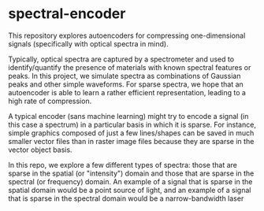 # spectral-encoder
This repository explores autoencoders for compressing one-dimensional signals (specifically with optical spectra in mind).

Typically, optical spectra are captured by a spectrometer and used to identify/quantify the presence of materials with known spectral features or peaks. In this project, we simulate spectra as combinations of Gaussian peaks and other simple waveforms. For sparse spectra, we hope that an autoencoder is able to learn a rather efficient representation, leading to a high rate of compression.

A typical encoder (sans machine learning) might try to encode a signal (in this case a spectrum) in a particular basis in which it is sparse. For instance, simple graphics composed of just a few lines/shapes can be saved in much smaller vector files than in raster image files because they are sparse in the vector object basis.

In this repo, we explore a few different types of spectra: those that are sparse in the spatial (or "intensity") domain and those that are sparse in the spectral (or frequency) domain. An example of a signal that is sparse in the spatial domain would be a point source of light, and an example of a signal that is sparse in the spectral domain would be a narrow-bandwidth laser
